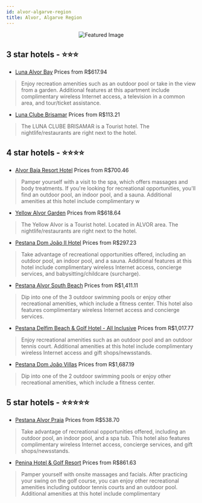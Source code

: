 ```yaml
---
id: alvor-algarve-region
title: Alvor, Algarve Region
---
```


<center><img src="https://i.travelapi.com/hotels/1000000/570000/569100/569022/3ecf77d0_z.jpg" alt="Featured Image" /></center>


##  3 star hotels - ⭐️⭐️⭐️

-    [Luna Alvor Bay](https://us.hurb.com/hotels/alvor/luna-alvor-bay-JNP-JP096532?cmp=18055) Prices from R$617.94
   > Enjoy recreation amenities such as an outdoor pool or take in the view from a garden. Additional features at this apartment include complimentary wireless Internet access, a television in a common area, and tour/ticket assistance.
-    [Luna Clube Brisamar](https://us.hurb.com/hotels/alvor/luna-clube-brisamar-JNP-JP251466?cmp=18055) Prices from R$113.21
   > The LUNA CLUBE BRISAMAR is a Tourist hotel. The nightlife/restaurants are right next to the hotel.

##  4 star hotels - ⭐️⭐️⭐️⭐️

-    [Alvor Baía Resort Hotel](https://us.hurb.com/hotels/alvor/alvor-baia-resort-hotel-JNP-JP020143?cmp=18055) Prices from R$700.46
   > Pamper yourself with a visit to the spa, which offers massages and body treatments. If you're looking for recreational opportunities, you'll find an outdoor pool, an indoor pool, and a sauna. Additional amenities at this hotel include complimentary w
-    [Yellow Alvor Garden](https://us.hurb.com/hotels/alvor/yellow-alvor-garden-JNP-JP302032?cmp=18055) Prices from R$618.64
   > The Yellow Alvor is a Tourist hotel. Located in ALVOR area. The nightlife/restaurants are right next to the hotel.
-    [Pestana Dom João II Hotel](https://us.hurb.com/hotels/alvor/pestana-dom-joao-ii-hotel-JNP-JP287421?cmp=18055) Prices from R$297.23
   > Take advantage of recreational opportunities offered, including an outdoor pool, an indoor pool, and a sauna. Additional features at this hotel include complimentary wireless Internet access, concierge services, and babysitting/childcare (surcharge).
-    [Pestana Alvor South Beach](https://us.hurb.com/hotels/alvor/pestana-alvor-south-beach-JNP-JP000754?cmp=18055) Prices from R$1,411.11
   > Dip into one of the 3 outdoor swimming pools or enjoy other recreational amenities, which include a fitness center. This hotel also features complimentary wireless Internet access and concierge services.
-    [Pestana Delfim Beach & Golf Hotel - All Inclusive](https://us.hurb.com/hotels/alvor/pestana-delfim-beach-golf-hotel-all-inclusive-JNP-JP052707?cmp=18055) Prices from R$1,017.77
   > Enjoy recreational amenities such as an outdoor pool and an outdoor tennis court. Additional amenities at this hotel include complimentary wireless Internet access and gift shops/newsstands.
-    [Pestana Dom João Villas](https://us.hurb.com/hotels/alvor/pestana-dom-joao-villas-JNP-JP02748Y?cmp=18055) Prices from R$1,687.19
   > Dip into one of the 2 outdoor swimming pools or enjoy other recreational amenities, which include a fitness center.

##  5 star hotels - ⭐️⭐️⭐️⭐️⭐️

-    [Pestana Alvor Praia](https://us.hurb.com/hotels/alvor/pestana-alvor-praia-JNP-JP052704?cmp=18055) Prices from R$538.70
   > Take advantage of recreational opportunities offered, including an outdoor pool, an indoor pool, and a spa tub. This hotel also features complimentary wireless Internet access, concierge services, and gift shops/newsstands.
-    [Penina Hotel & Golf Resort](https://us.hurb.com/hotels/alvor/penina-hotel-golf-resort-JNP-JP977459?cmp=18055) Prices from R$861.63
   > Pamper yourself with onsite massages and facials. After practicing your swing on the golf course, you can enjoy other recreational amenities including outdoor tennis courts and an outdoor pool. Additional amenities at this hotel include complimentary
